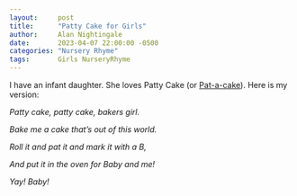 ```yaml
---
layout:		post
title:		"Patty Cake for Girls"
author:		Alan Nightingale
date:		2023-04-07 22:00:00 -0500
categories:	"Nursery Rhyme"
tags:		Girls NurseryRhyme
---
```


I have an infant daughter. She loves Patty Cake (or [Pat-a-cake](https://en.wikipedia.org/wiki/Pat-a-cake,_pat-a-cake,_baker%27s_man)). Here is my version:<br>


*Patty cake, patty cake, bakers girl.*


*Bake me a cake that’s out of this world.*


*Roll it and pat it and mark it with a B,*


*And put it in the oven for Baby and me!*


*Yay! Baby!*
